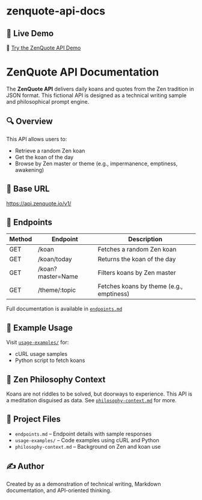 # zenquote-api-docs

## 🔗 Live Demo

🧘 [Try the ZenQuote API Demo](https://soluxum32.github.io/zenquote-api-docs/html-demo/)


# ZenQuote API Documentation

The **ZenQuote API** delivers daily koans and quotes from the Zen tradition in JSON format. This fictional API is designed as a technical writing sample and philosophical prompt engine.

## 🔍 Overview

This API allows users to:
- Retrieve a random Zen koan
- Get the koan of the day
- Browse by Zen master or theme (e.g., impermanence, emptiness, awakening)

## 📌 Base URL

https://api.zenquote.io/v1/


## 🔧 Endpoints

| Method | Endpoint              | Description                            |
|--------|-----------------------|----------------------------------------|
| GET    | /koan                 | Fetches a random Zen koan              |
| GET    | /koan/today           | Returns the koan of the day            |
| GET    | /koan?master=Name     | Filters koans by Zen master            |
| GET    | /theme/:topic         | Fetches koans by theme (e.g., emptiness)|

Full documentation is available in [`endpoints.md`](./endpoints.md)

## 🧪 Example Usage

Visit [`usage-examples/`](./usage-examples/) for:
- cURL usage samples
- Python script to fetch koans

## 🌸 Zen Philosophy Context

Koans are not riddles to be solved, but doorways to experience. This API is a meditation disguised as data. See [`philosophy-context.md`](./philosophy-context.md) for more.

## 📂 Project Files

- `endpoints.md` – Endpoint details with sample responses
- `usage-examples/` – Code examples using cURL and Python
- `philosophy-context.md` – Background on Zen and koan use

## ✍️ Author

Created by as a demonstration of technical writing, Markdown documentation, and API-oriented thinking.
